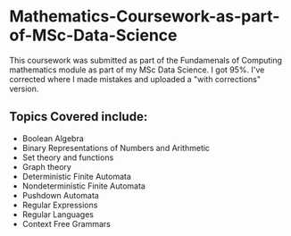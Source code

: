 # Mathematics-Coursework-as-part-of-MSc-Data-Science

This coursework was submitted as part of the Fundamenals of Computing mathematics module as part of my MSc Data Science. I got 95%. I've corrected where I made mistakes and uploaded a "with corrections" version.

## Topics Covered include:

* Boolean Algebra
* Binary Representations of Numbers and Arithmetic	
* Set theory and functions
* Graph theory
* Deterministic Finite Automata
* Nondeterministic Finite Automata
* Pushdown Automata
* Regular Expressions
* Regular Languages
* Context Free Grammars
